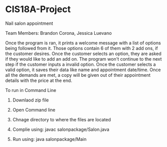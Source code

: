 # CIS18A-Project
Nail salon appointment

Team Members: Brandon Corona, Jessica Luevano

Once the program is ran, it prints a welcome message with a list of options being followed from it. 
Those options contain 6 of them with 2 add ons, if the customer desires. Once the customer selects an option, 
they are asked if they would like to add an add on. The program won't continue to the next step if the customer 
inputs a invalid option. Once the customer selects a valid option, it saves their data like name and appointment
date/time. Once all the demands are met, a copy will be given out of their appointment details with the price at 
the end. 

To run in Command Line

  1. Downlaod zip file
  
  2. Open Command line
  
  3. Chnage directory to where the files are located
  
  4. Complie using: javac salonpackage/Salon.java

  5. Run using: java salonpackage/Main
